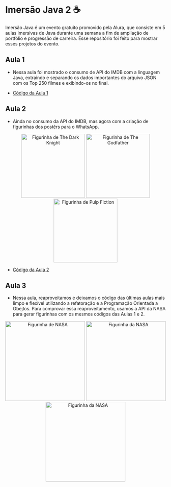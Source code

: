 # Imersão Java 2 ☕

Imersão Java é um evento gratuito promovido pela Alura, que consiste em 5 aulas imersivas de Java durante uma semana a fim de ampliação de portfólio e progressão de carreira. Esse repositório foi feito para mostrar esses projetos do evento.

## Aula 1
- Nessa aula foi mostrado o consumo de API do IMDB com a linguagem Java, extraindo e separando os dados importantes do arquivo JSON com os Top 250 filmes e exibindo-os no final.

- <a href="Aula 1/alurastickers/src">Código da Aula 1</a>

## Aula 2
- Ainda no consumo da API do IMDB, mas agora com a criação de figurinhas dos postêrs para o WhatsApp.

<div align="center">
<img src="Aula 2/alurastickers/saída/The Dark Knight.png" alt="Figurinha de The Dark Knight" width="200"> 
<img src="Aula 2/alurastickers/saída/The Godfather.png" alt="Figurinha de The Godfather" width="200"> 
<img src="Aula 2/alurastickers/saída/Pulp Fiction.png" alt="Figurinha de Pulp Fiction" width="200">
</div>

- <a href="Aula 2/alurastickers/src">Código da Aula 2</a>

## Aula 3
- Nessa aula, reaproveitamos e deixamos o código das últimas aulas mais limpo e flexível utilizando a refatoração e a Programação Orientada a Obejtos. Para comprovar essa reaproveitamento, usamos a API da NASA para gerar figurinhas com os mesmos códigos das Aulas 1 e 2.

<div align="center">
<img src="Aula 3/alurastickers/saída/Stephan's Quintet from Webb, Hubble, and Subaru.png" alt="Figurinha de NASA" width="250"> 
<img src="Aula 3/alurastickers/saída/Webb's First Deep Field.png" alt="Figurinha da NASA" width="250">
<img src="Aula 3/alurastickers/saída/Webb's Southern Ring Nebula.png" alt="Figurinha da NASA" width="250">
</div>

